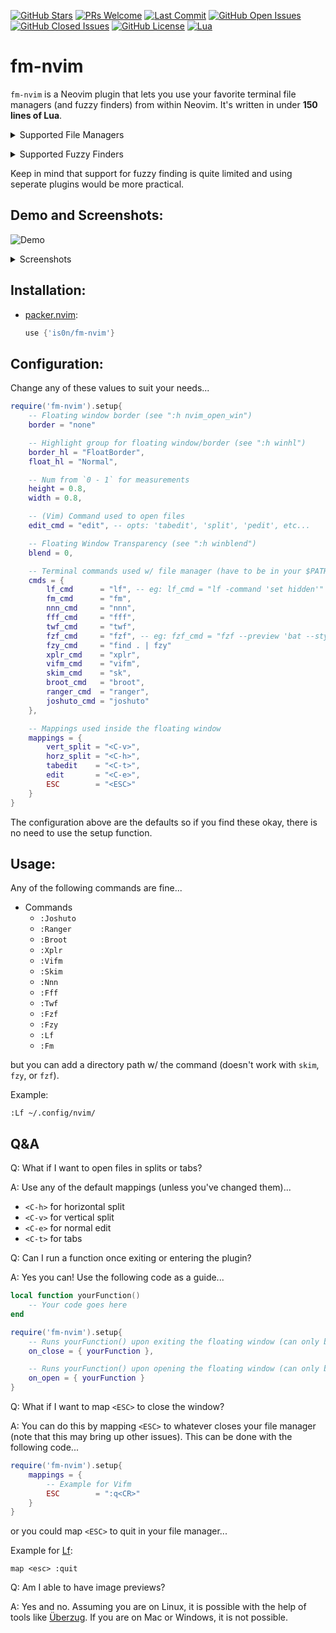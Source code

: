 [![GitHub Stars](https://img.shields.io/github/stars/is0n/fm-nvim.svg?style=social&label=Star&maxAge=2592000)](https://github.com/is0n/fm-nvim/stargazers/)
[![PRs Welcome](https://img.shields.io/badge/PRs-welcome-brightgreen.svg)](http://makeapullrequest.com)
[![Last Commit](https://img.shields.io/github/last-commit/is0n/fm-nvim)](https://github.com/is0n/fm-nvim/pulse)
[![GitHub Open Issues](https://img.shields.io/github/issues/is0n/fm-nvim.svg)](https://github.com/is0n/fm-nvim/issues/)
[![GitHub Closed Issues](https://img.shields.io/github/issues-closed/is0n/fm-nvim.svg)](https://github.com/is0n/fm-nvim/issues?q=is%3Aissue+is%3Aclosed)
[![GitHub License](https://img.shields.io/github/license/is0n/fm-nvim?logo=GNU)](https://github.com/is0n/fm-nvim/blob/master/LICENSE)
[![Lua](https://img.shields.io/badge/Lua-2C2D72?logo=lua&logoColor=white)](https://github.com/is0n/fm-nvim/search?l=lua)

# fm-nvim
`fm-nvim` is a Neovim plugin that lets you use your favorite terminal file managers (and fuzzy finders) from within Neovim. It's written in under **150 lines of Lua**.

<details>
<summary>Supported File Managers</summary>

* [Joshuto](https://github.com/kamiyaa/joshuto)
* [Ranger](https://github.com/ranger/ranger)
* [Broot](https://github.com/Canop/broot)
* [Xplr](https://github.com/sayanarijit/xplr)
* [Vifm](https://github.com/vifm/vifm)
* [Nnn](https://github.com/jarun/nnn)
* [Fff](https://github.com/dylanaraps/fff)
* [Twf](https://github.com/wvanlint/twf)
* [Lf](https://github.com/gokcehan/lf)
* [Fm](https://github.com/knipferrc/fm)

</details>

<p>
<details>
<summary>Supported Fuzzy Finders</summary>

* [Skim](https://github.com/lotabout/skim)
* [Fzf](https://github.com/junegunn/fzf)
* [Fzy](https://github.com/jhawthorn/fzy)

</details>
</p>


</p>Keep in mind that support for fuzzy finding is quite limited and using seperate plugins would be more practical.</p>

## Demo and Screenshots:
![Demo](https://user-images.githubusercontent.com/57725322/142964076-6efd1247-b689-4cf7-bc29-ca1c6746462c.gif)

<p>
<details>
<summary>Screenshots</summary>

##### [Fzf](https://github.com/junegunn/fzf)
![Fzf](https://user-images.githubusercontent.com/57725322/142956915-2d9a2c98-3074-4c6f-9dd2-467c4080223b.png)
##### [Fzy](https://github.com/jhawthorn/fzy)
![Fzy](https://user-images.githubusercontent.com/57725322/142956916-bd78371f-6308-4559-ae55-0014d18b16bb.png)
##### [Skim](https://github.com/lotabout/skim)
![Skim](https://user-images.githubusercontent.com/57725322/142956926-0b740bdd-6491-4f9d-b3f3-ecd55b37b1e2.png)
##### [Fm](https://github.com/knipferrc/fm)
![Fm](https://user-images.githubusercontent.com/57725322/142956912-ba49e10b-4642-438b-8f09-537fc6301a60.png)
##### [Lf](https://github.com/gokcehan/lf)
![Lf](https://user-images.githubusercontent.com/57725322/142956921-1034582f-1e71-4006-975a-bc7a5d20d7a1.png)
##### [Twf](https://github.com/wvanlint/twf)
![Twf](https://user-images.githubusercontent.com/57725322/142956928-aacded1a-cd04-4ce8-a81e-cdb40f95f2a5.png)
##### [Fff](https://github.com/dylanaraps/fff)
![Fff](https://user-images.githubusercontent.com/57725322/142956906-2eb5d0f1-4a27-4b50-90f8-442cbe6b0cdb.png)
##### [Nnn](https://github.com/jarun/nnn)
![Nnn](https://user-images.githubusercontent.com/57725322/142956922-8bb8cac0-e0b3-4074-b8c3-f1ee53374abd.png)
##### [Vifm](https://github.com/vifm/vifm)
![Vifm](https://user-images.githubusercontent.com/57725322/142956930-0d428618-2329-490b-a9d4-a06493380713.png)
##### [Xplr](https://github.com/sayanarijit/xplr)
![Xplr](https://user-images.githubusercontent.com/57725322/142956932-7e6467fb-1e37-4033-833a-db239a452236.png)
##### [Broot](https://github.com/Canop/broot)
![Broot](https://user-images.githubusercontent.com/57725322/142956899-83684e52-d5d8-4398-99a4-bacb1645f6e4.png)
##### [Ranger](https://github.com/ranger/ranger)
![Ranger](https://user-images.githubusercontent.com/57725322/142956925-efeb3fe0-e8ca-4d77-8188-ea2d859b5c66.png)
##### [Joshuto](https://github.com/kamiyaa/joshuto)
![Joshuto](https://user-images.githubusercontent.com/57725322/142957102-d9132cda-9b6a-44fe-b7d0-e2965c299928.png)

</details>
</p>

## Installation:
* [packer.nvim](https://github.com/wbthomason/packer.nvim):
	```lua
	use {'is0n/fm-nvim'}
	```

## Configuration:
Change any of these values to suit your needs...
```lua
require('fm-nvim').setup{
	-- Floating window border (see ":h nvim_open_win")
	border = "none"

	-- Highlight group for floating window/border (see ":h winhl")
	border_hl = "FloatBorder",
	float_hl = "Normal",

	-- Num from `0 - 1` for measurements
	height = 0.8,
	width = 0.8,

	-- (Vim) Command used to open files
	edit_cmd = "edit", -- opts: 'tabedit', 'split', 'pedit', etc...

	-- Floating Window Transparency (see ":h winblend")
	blend = 0,

	-- Terminal commands used w/ file manager (have to be in your $PATH)
	cmds = {
		lf_cmd      = "lf", -- eg: lf_cmd = "lf -command 'set hidden'"
		fm_cmd      = "fm",
		nnn_cmd     = "nnn",
		fff_cmd     = "fff",
		twf_cmd     = "twf",
		fzf_cmd     = "fzf", -- eg: fzf_cmd = "fzf --preview 'bat --style=numbers --color=always --line-range :500 {}'"
		fzy_cmd     = "find . | fzy"
		xplr_cmd    = "xplr",
		vifm_cmd    = "vifm",
		skim_cmd    = "sk",
		broot_cmd   = "broot",
		ranger_cmd  = "ranger",
		joshuto_cmd = "joshuto"
	},

	-- Mappings used inside the floating window
	mappings = {
		vert_split = "<C-v>",
		horz_split = "<C-h>",
		tabedit    = "<C-t>",
		edit       = "<C-e>",
		ESC        = "<ESC>"
	}
}
```

The configuration above are the defaults so if you find these okay, there is no need to use the setup function.

## Usage:
Any of the following commands are fine...
* Commands
	* `:Joshuto`
	* `:Ranger`
	* `:Broot`
	* `:Xplr`
	* `:Vifm`
	* `:Skim`
	* `:Nnn`
	* `:Fff`
	* `:Twf`
	* `:Fzf`
	* `:Fzy`
	* `:Lf`
	* `:Fm`

but you can add a directory path w/ the command (doesn't work with `skim`, `fzy`, or `fzf`).

Example:
```
:Lf ~/.config/nvim/
```

## Q&A
Q: What if I want to open files in splits or tabs?

A: Use any of the default mappings (unless you've changed them)...
* `<C-h>` for horizontal split
* `<C-v>` for vertical split
* `<C-e>` for normal edit
* `<C-t>` for tabs

Q: Can I run a function once exiting or entering the plugin?

A: Yes you can! Use the following code as a guide...
```lua
local function yourFunction()
	-- Your code goes here
end

require('fm-nvim').setup{
	-- Runs yourFunction() upon exiting the floating window (can only be a function)
	on_close = { yourFunction },

	-- Runs yourFunction() upon opening the floating window (can only be a function)
	on_open = { yourFunction }
}
```

Q: What if I want to map `<ESC>` to close the window?

A: You can do this by mapping `<ESC>` to whatever closes your file manager (note that this may bring up other issues). This can be done with the following code...
```lua
require('fm-nvim').setup{
	mappings = {
		-- Example for Vifm
		ESC        = ":q<CR>"
	}
}
```
or you could map `<ESC>` to quit in your file manager...

Example for [Lf](https://github.com/gokcehan/lf):
```
map <esc> :quit
```

Q: Am I able to have image previews?

A: Yes and no. Assuming you are on Linux, it is possible with the help of tools like [Überzug](https://github.com/seebye/ueberzug). If you are on Mac or Windows, it is not possible.
